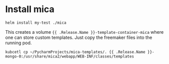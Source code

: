 
# Install mica

`helm install my-test ./mica`

This creates a volume `{{ .Release.Name }}-template-container-mica` where one can store custom 
templates. Just copy the freemaker files into the running pod.

`kubcetl cp ~/PycharmProjects/mica-templates/. {{ .Release.Name }}-mongo-0:/usr/share/mica2/webapp/WEB-INF/classes/templates`


